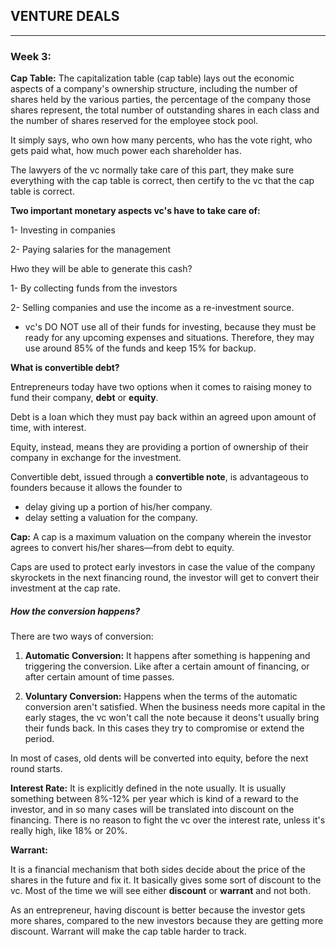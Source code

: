 ## VENTURE DEALS
 ---
 
 ### Week 3:
 
 __Cap Table:__ The capitalization table (cap table) lays out the economic aspects of a company's ownership structure, including the number of shares held by the various parties, the percentage of the company those shares represent, the total number of outstanding shares in each class and the number of shares reserved for the employee stock pool.
 
 It simply says, who own how many percents, who has the vote right, who gets paid what, how much power each shareholder has.
 
 The lawyers of the vc normally take care of this part, they make sure everything with the cap table is correct, then certify to the vc that the cap table is correct.
 
  __Two important monetary aspects vc's have to take care of:__
  
 1- Investing in companies
 
 2- Paying salaries for the management
 
 Hwo they will be able to generate this cash? 
 
 1- By collecting funds from the investors
 
 2- Selling companies and use the income as a re-investment source.
 
 - vc's DO NOT use all of their funds for investing, because they must be ready for any upcoming expenses and situations. Therefore, they may use around 85% of the funds and keep 15% for backup.
 
 __What is convertible debt?__
 
Entrepreneurs today have two options when it comes to raising money to fund their company, __debt__ or __equity__. 

Debt is a loan which they must pay back within an agreed upon amount of time, with interest. 

Equity, instead, means they are providing a portion of ownership of their company in exchange for the investment.

Convertible debt, issued through a __convertible note__, is advantageous to founders because it allows the founder to 
- delay giving up a portion of his/her company. 
- delay setting a valuation for the company.

__Cap:__ A cap is a maximum valuation on the company wherein the investor agrees to convert his/her shares—from debt to equity.

Caps are used to protect early investors in case the value of the company skyrockets in the next financing round, the investor will get to convert their investment at the cap rate.


##### How the conversion happens?

There are two ways of conversion:

1) __Automatic Conversion:__ It happens after something is happening and triggering the conversion. Like after a certain amount of financing, or after certain amount of time passes. 

2) __Voluntary Conversion:__ Happens when the terms of the automatic conversion aren't satisfied. When the business needs more capital in the early stages, the vc won't call the note because it deons't usually bring their funds back. In this cases they try to compromise or extend the period. 

In most of cases, old dents will be converted into equity, before the next round starts.

__Interest Rate:__ It is explicitly defined in the note usually. It is usually something between 8%-12% per year which is kind of a reward to the investor, and in so many cases will be translated into discount on the financing. There is no reason to fight the vc over the interest rate, unless it's really high, like 18% or 20%.

__Warrant:__

It is a financial mechanism that both sides decide about the price of the shares in the future and fix it. It basically gives some sort of discount to the vc. Most of the time we will see either __discount__ or __warrant__ and not both.

As an entrepreneur, having discount is better because the investor gets more shares, compared to the new investors because they are getting more discount. Warrant will make the cap table harder to track.

